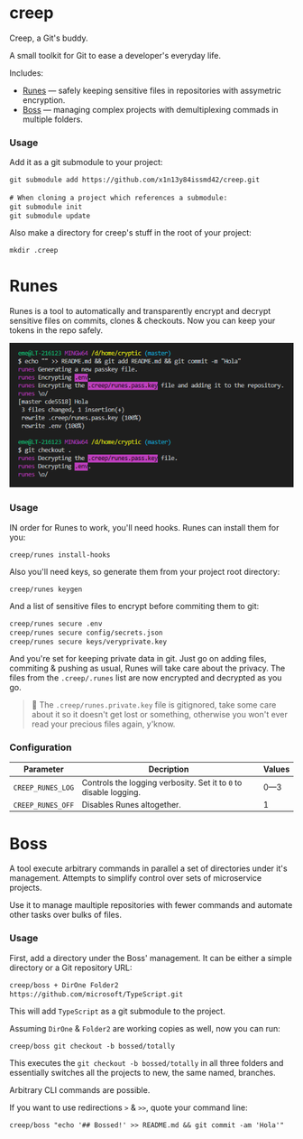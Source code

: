 # creep
Creep, a Git's buddy.

A small toolkit for Git to ease a developer's everyday life.

Includes:
* [Runes](#runes) &mdash; safely keeping sensitive files in repositories with assymetric encryption.
* [Boss](#boss) &mdash; managing complex projects with demultiplexing commads in multiple folders.

### Usage
Add it as a git submodule to your project:
```Shell
git submodule add https://github.com/x1n13y84issmd42/creep.git

# When cloning a project which references a submodule:
git submodule init
git submodule update
```

Also make a directory for creep's stuff in the root of your project:
```Shell
mkdir .creep
```

# Runes
Runes is a tool to automatically and transparently encrypt and decrypt sensitive files on commits, clones & checkouts. Now you can keep your tokens in the repo safely.

![](assets/runes.png)

### Usage
IN order for Runes to work, you'll need hooks. Runes can install them for you:
```Shell
creep/runes install-hooks
```

Also you'll need keys, so generate them from your project root directory:
```Shell
creep/runes keygen
```

And a list of sensitive files to encrypt before commiting them to git:
```Shell
creep/runes secure .env
creep/runes secure config/secrets.json
creep/runes secure keys/veryprivate.key
```

And you're set for keeping private data in git. Just go on adding files, commiting & pushing as usual, Runes will take care about the privacy. The files from the `.creep/.runes` list are now encrypted and decrypted as you go.
 
> :eggplant: The `.creep/runes.private.key` file is gitignored, take some care about it so it doesn't get lost or something, otherwise you won't ever read your precious files again, y'know.

### Configuration

|Parameter|Decription|Values|
|-|-|-|
|`CREEP_RUNES_LOG`|Controls the logging verbosity. Set it to `0` to disable logging.|0—3
|`CREEP_RUNES_OFF`|Disables Runes altogether.|1

# Boss

A tool execute arbitrary commands in parallel a set of directories under it's management. Attempts to simplify control over sets of microservice projects.

Use it to manage maultiple repositories with fewer commands and automate other tasks over bulks of files.

### Usage
First, add a directory under the Boss' management. It can be either a simple directory or a Git repository URL:
```
creep/boss + DirOne Folder2 https://github.com/microsoft/TypeScript.git
```
This will add `TypeScript` as a git submodule to the project.

Assuming `DirOne` & `Folder2` are working copies as well, now you can run:
```
creep/boss git checkout -b bossed/totally
```
This executes the `git checkout -b bossed/totally` in all three folders and essentially switches all the projects to new, the same named, branches.

Arbitrary CLI commands are possible.

If you want to use redirections `>` & `>>`, quote your command line:
```
creep/boss "echo '## Bossed!' >> README.md && git commit -am 'Hola'"
```
